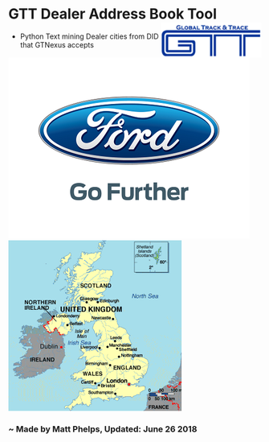 # GTT Dealer Address Book Tool    <img align="right" width="200" height="70" src="img/GTT2.png">
* Python Text mining Dealer cities from DID that GTNexus accepts

 ![ford logo](img/ford2.png) ![picture of uk](img/uk.png) 
 ### ~ Made by Matt Phelps, Updated: June 26 2018
